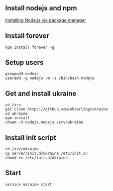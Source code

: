 ## Install nodejs and npm

[Installing Node.js via package manager](https://github.com/joyent/node/wiki/Installing-Node.js-via-package-manager)

## Install forever

	npm install forever -g

## Setup users

    groupadd nodejs
    useradd -g nodejs -m -s /bin/bash nodejs
    
## Get and install ukraine

    cd /srv
    git clone https://github.com/ohdarling/ukraine
    cd ukraine
    npm install
    chown -R nodejs.nodejs /srv/ukraine
    
## Install init script

    cd /srv/ukraine
    cp server/init.d/ukraine /etc/init.d/
    chmod +x /etc/init.d/ukraine

## Start
    
    service ukraine start
    
